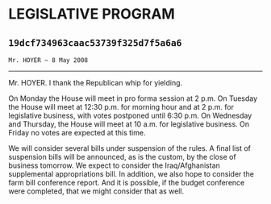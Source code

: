 # LEGISLATIVE PROGRAM
## `19dcf734963caac53739f325d7f5a6a6`
`Mr. HOYER — 8 May 2008`

---


Mr. HOYER. I thank the Republican whip for yielding.

On Monday the House will meet in pro forma session at 2 p.m. On 
Tuesday the House will meet at 12:30 p.m. for morning hour and at 2 
p.m. for legislative business, with votes postponed until 6:30 p.m. On 
Wednesday and Thursday, the House will meet at 10 a.m. for legislative 
business. On Friday no votes are expected at this time.

We will consider several bills under suspension of the rules. A final 
list of suspension bills will be announced, as is the custom, by the 
close of business tomorrow. We expect to consider the Iraq/Afghanistan 
supplemental appropriations bill. In addition, we also hope to consider 
the farm bill conference report. And it is possible, if the budget 
conference were completed, that we might consider that as well.